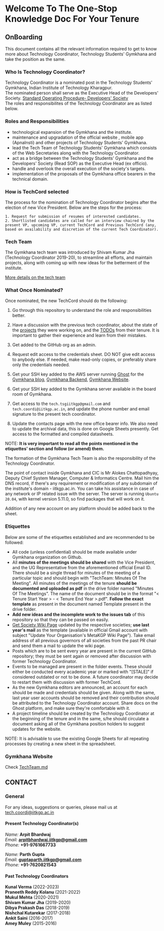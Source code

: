 # Welcome To The One-Stop Knowledge Doc For Your Tenure

## OnBoarding

This document contains all the relevant information required to get to know more about Technology Coordinator, Technology Students' Gymkhana and take the position as the same.

### Who Is Technology Coordinator?


Technology Coordinator is a nominated post in the Technology Students' Gymkhana, Indian Institute of Technology Kharagpur.
<br />
The nominated person shall serve as the Executive Head of the Developers' Society. [Standard Operating Procedure- Developers' Society](https://github.com/tsg-iitkgp/OnBoarding/blob/master/Files/Developers'%20Society%20SOP.pdf)
<br />
The roles and responsibilites of the Technology Coordinator are as listed below.

### Roles and Responsibilities
 - technological expansion of the Gymkhana and the institute.
 - maintenance and upgradation of the official website , mobile app (ApnaInsti) and other projects of Technology Students' Gymkhana.
 - lead the Tech Team of Technology Students' Gymkhana which consists of the Web Secretaries along with the Technology Coordinator.
 - act as a bridge between the Technology Students' Gymkhana and the Developers' Society (Read SOP) as the Executive Head (ex officio).
 - handle and overlook the overall execution of the society's targets.
 - implementation of the proposals of the Gymkhana office bearers in the technical domain.

### How is TechCord selected

The process for the nomination of Technology Coordinator begins after the election of new Vice President. Below are the steps for the process:

```text
1. Request for submission of resumes of interested candidates.
2. Shortlisted candidates are called for an interview chaired by the present VP, upcoming VP, current TechCord and Previous TechCord (any, based on availability and discretion of the current Tech Coordinator).
```

### Tech Team

The Gymkhana tech team was introduced by Shivam Kumar Jha (Technology Coordinator 2019-20), to streamline all efforts, and maintain projects, along with coming up with new ideas for the betterment of the institute.

[More details on the tech team](TechTeam.md)

### What Once Nominated?

Once nominated, the new TechCord should do the following:

1. Go through this repository to understand the role and responsibilities better.

2. Have a discussion with the previous tech coordinator, about the state of the [projects](APPs.md) they were working on, and the [TODOs](TODOs.md) from their tenure. It is important to gather their experience and learn from their mistakes.

3. Get added to the GitHub org as an admin.

4. Request edit access to the credentials sheet. DO NOT give edit access to anybody else. If needed, make read-only copies, or preferably share only the credentials needed.

5. Get your SSH key added to the AWS server running [Ghost](https://ghost.org/docs/introduction/) for the [Gymkhana blog](https://tsgblog.iitkgp.ac.in/), [Gymkhana Backend](https://github.com/tsg-iitkgp/tsg-backend), [Gymkhana Website](https://github.com/tsg-iitkgp/tsg-site).

6. Get your SSH key added to the Gymkhana server available in the board room of Gymkhana.

7. Get access to the `tech.tsgiitkgp@gmail.com` and `tech.coordi@iitkgp.ac.in`, and update the phone number and email signature to the present tech coordinator.

8. Update the contacts page with the new office bearer info. We also need to update the archival data, this is done on Google Sheets presently. Get access to the formatted and compiled datasheets.

NOTE: **It is very important to read all the points mentioned in the etiquettes' section and follow (or amend) them.**

The formation of the Gymkhana Tech Team is also the responsibility of the Technology Coordinator.

The point of contact inside Gymkhana and CIC is Mr Alokes Chattopadhyay, Deputy Chief System Manager, Computer & Informatics Centre. Mail him the DNS record, if there's any requirement or modification of any subdomain of the institute's domain - iitkgp.ac.in. You can take his assistance in case of any network or IP related issue with the server. The server is running `Ubuntu 20.04`, with kernel version 5.11.0, so find packages that will work on it.

Addition of any new account on any platform should be added back to the sheet.

### Etiquettes

Below are some of the etiquettes established and are recommended to be followed:

- All code (unless confidential) should be made available under Gymkhana organization on Github.
- All **minutes of the meetings should be shared** with the Vice President, and the UG Representative from the aforementioned official Email ID. There should be a single thread for minutes of the meeting of a particular topic and should begin with "TechTeam: Minutes Of The Meeting". All minutes of the meetings of the tenure **should be documented and uploaded as pdf** in the drive folder named "Minutes Of The Meetings". The name of the document should be in the format "< Tenure Start Year > - < Tenure End Year >.pdf". **Follow the exact template** as present in the document named Template present in the drive folder.
- **Add new ideas and the incomplete work to the issues tab** of this repository so that they can be passed on easily.
- [Get Society Wiki Page](https://wiki.metakgp.org/w/Category:Societies_and_clubs) updated by the respective societies; **use last year's mail** as the template (available in official Gmail account with subject "Update Your Organisation's MetaKGP Wiki Page"). Take email address of all previous governors of all societies from the past PR chair and send them a mail to update the wiki page.
- Posts which are to be sent every year are present in the current GitHub repository; they must be sent again or removed after discussion with former Technology Coordinator.
- Events to be managed are present in the folder events. These should either be conducted every academic year or marked with "[STALE]" if considered outdated or not to be done. A future coordinator may decide to restart them with discussion with former TechCord.
- As the new Gymkhana editors are announced, an account for each should be made and credentials should be given. Along with the same, last year user accounts should be removed and their contribution should be attributed to the Technology Coordinator account. Share docs on the Ghost platform, and make sure they're comfortable with it.
- A project timeline should be created by the Technology Coordinator at the beginning of the tenure and in the same, s/he should circulate a document asking all of the Gymkhana position holders to suggest updates for the website.

NOTE: It is advisable to use the existing Google Sheets for all repeating processes by creating a new sheet in the spreadsheet.

### Gymkhana Website

Check [TechTeam.md](TechTeam.md)

## CONTACT

### General

For any ideas, suggestions or queries, please mail us at tech.coordi@iitkgp.ac.in

#### Present Technology Coordinator(s)

_Name:_ **Arpit Bhardwaj**<br>
_Email:_ **arpitbhardwaj.iitkgp@gmail.com**<br>
_Phone:_ **+91-9761667733**

_Name:_ **Parth Gupta**<br>
_Email:_ **guptaparth.iitkgp@gmail.com**<br>
_Phone:_ **+91-7620821543**

#### Past Technology Coordinators

**Kunal Verma** (2022-2023)<br/>
**Praneeth Reddy Kolanu** (2021-2022)<br/>
**Mukul Mehta** (2020-2021)<br/>
**Shivam Kumar Jha** (2019-2020)<br/>
**Dibya Prakash Das** (2018-2019)<br/>
**Nishchal Kutarekar** (2017-2018)<br/>
**Ankit Saini** (2016-2017)<br/>
**Amey Muley** (2015-2016)
